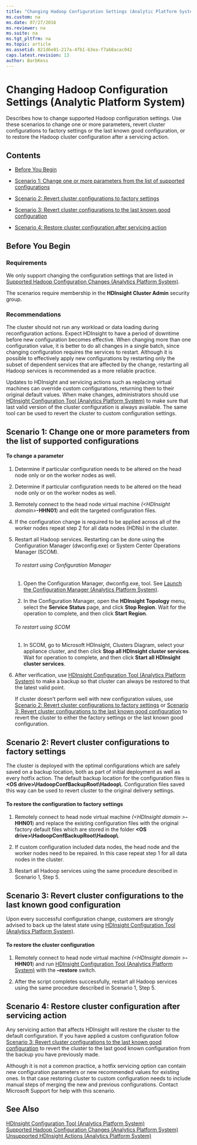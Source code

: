 ```yaml
---
title: "Changing Hadoop Configuration Settings (Analytic Platform System)"
ms.custom: na
ms.date: 07/27/2016
ms.reviewer: na
ms.suite: na
ms.tgt_pltfrm: na
ms.topic: article
ms.assetid: 821d6e81-217a-4fb1-b3ea-f7ab8acac042
caps.latest.revision: 13
author: BarbKess
---
```

# Changing Hadoop Configuration Settings (Analytic Platform System)
Describes how to change supported Hadoop configuration settings. Use these scenarios to change one or more parameters, revert cluster configurations to factory settings or the last known good configuration, or to restore the Hadoop cluster configuration after a servicing action.  
  
## Contents  
  
-   [Before You Begin](#BeforeBegin)  
  
-   [Scenario 1: Change one or more parameters from the list of supported configurations](#scenario1)  
  
-   [Scenario 2: Revert cluster configurations to factory settings](#scenario2)  
  
-   [Scenario 3: Revert cluster configurations to the last known good configuration](#scenario3)  
  
-   [Scenario 4: Restore cluster configuration after servicing action](#scenario4)  
  
## <a name="BeforeBegin"></a>Before You Begin  
  
### Requirements  
We only support changing the configuration settings that are listed in [Supported Hadoop Configuration Changes &#40;Analytics Platform System&#41;](../hdinsight/supported-hadoop-configuration-changes-analytics-platform-system.md).  
  
The scenarios require membership in the **HDInsight Cluster Admin** security group.  
  
### Recommendations  
The cluster should not run any workload or data loading during reconfiguration actions. Expect HDInsight to have a period of downtime before new configuration becomes effective. When changing more than one configuration value, it is better to do all changes in a single batch, since changing configuration requires the services to restart. Although it is possible to effectively apply new configurations by restarting only the subset of dependent services that are affected by the change, restarting all Hadoop services is recommended as a more reliable practice.  
  
Updates to HDInsight and servicing actions such as replacing virtual machines can override custom configurations, returning them to their original default values. When make changes, administrators should use [HDInsight Configuration Tool &#40;Analytics Platform System&#41;](../hdinsight/hdinsight-configuration-tool-analytics-platform-system.md) to make sure that last valid version of the cluster configuration is always available. The same tool can be used to revert the cluster to custom configuration settings.  
  
## <a name="scenario1"></a>Scenario 1: Change one or more parameters from the list of supported configurations  
  
#### To change a parameter  
  
1.  Determine if particular configuration needs to be altered on the head node only or on the worker nodes as well.  
  
2.  Determine if particular configuration needs to be altered on the head node only or on the worker nodes as well.  
  
3.  Remotely connect to the head node virtual machine *(<HDInsight domain\>***-HHN01**) and edit the targeted configuration files.  
  
4.  If the configuration change is required to be applied across all of the worker nodes repeat step 2 for all data nodes (HDNs) in the cluster.  
  
5.  Restart all Hadoop services. Restarting can be done using the Configuration Manager (dwconfig.exe) or System Center Operations Manager (SCOM).  
  
    ###### To restart using Configuration Manager  
  
    1.  Open the Configuration Manager, dwconfig.exe, tool. See [Launch the Configuration Manager &#40;Analytics Platform System&#41;](../management/launch-the-configuration-manager-analytics-platform-system.md).  
  
    2.  In the Configuration Manager, open the **HDInsight Topology** menu, select the **Service Status** page, and click **Stop Region**. Wait for the operation to complete, and then click **Start Region**.  
  
    ###### To restart using SCOM  
  
    1.  In SCOM, go to Microsoft HDInsight, Clusters Diagram, select your appliance cluster, and then click **Stop all HDInsight cluster services**. Wait for operation to complete, and then click **Start all HDInsight cluster services**.  
  
6.  After verification, use [HDInsight Configuration Tool &#40;Analytics Platform System&#41;](../hdinsight/hdinsight-configuration-tool-analytics-platform-system.md) to make a backup so that cluster can always be restored to that the latest valid point.  
  
    If cluster doesn’t perform well with new configuration values, use [Scenario 2: Revert cluster configurations to factory settings](#scenario2) or [Scenario 3: Revert cluster configurations to the last known good configuration](#scenario3) to revert the cluster to either the factory settings or the last known good configuration.  
  
## <a name="scenario2"></a>Scenario 2: Revert cluster configurations to factory settings  
The cluster is deployed with the optimal configurations which are safely saved on a backup location, both as part of initial deployment as well as every hotfix action. The default backup location for the configuration files is **<OS drive\>\HadoopConfBackupRoot\Hadoop\\**. Configuration files saved this way can be used to revert cluster to the original delivery settings.  
  
#### To restore the configuration to factory settings  
  
1.  Remotely connect to head node virtual machine *(<HDInsight domain \>***-HHN01**) and replace the existing configuration files with the original factory default files which are stored in the folder **<OS drive\>\HadoopConfBackupRoot\Hadoop\\**.  
  
2.  If custom configuration included data nodes, the head node and the worker nodes need to be repaired. In this case repeat step 1 for all data nodes in the cluster.  
  
3.  Restart all Hadoop services using the same procedure described in Scenario 1, Step 5.  
  
## <a name="scenario3"></a>Scenario 3: Revert cluster configurations to the last known good configuration  
Upon every successful configuration change, customers are strongly advised to back up the latest state using [HDInsight Configuration Tool &#40;Analytics Platform System&#41;](../hdinsight/hdinsight-configuration-tool-analytics-platform-system.md).  
  
#### To restore the cluster configuration  
  
1.  Remotely connect to head node virtual machine *(<HDInsight domain \>***-HHN01**) and run [HDInsight Configuration Tool &#40;Analytics Platform System&#41;](../hdinsight/hdinsight-configuration-tool-analytics-platform-system.md) with the **–restore** switch.  
  
2.  After the script completes successfully, restart all Hadoop services using the same procedure described in Scenario 1, Step 5.  
  
## <a name="scenario4"></a>Scenario 4: Restore cluster configuration after servicing action  
Any servicing action that affects HDInsight will restore the cluster to the default configuration. If you have applied a custom configuration follow [Scenario 3: Revert cluster configurations to the last known good configuration](#scenario3) to revert the cluster to the last good known configuration from the backup you have previously made.  
  
Although it is not a common practice, a hotfix servicing option can contain new configuration parameters or new recommended values for existing ones. In that case restoring cluster to custom configuration needs to include manual steps of merging the new and previous configurations. Contact Microsoft Support for help with this scenario.  
  
## See Also  
[HDInsight Configuration Tool &#40;Analytics Platform System&#41;](../hdinsight/hdinsight-configuration-tool-analytics-platform-system.md)  
[Supported Hadoop Configuration Changes &#40;Analytics Platform System&#41;](../hdinsight/supported-hadoop-configuration-changes-analytics-platform-system.md)  
[Unsupported HDInsight Actions &#40;Analytics Platform System&#41;](../hdinsight/unsupported-hdinsight-actions-analytics-platform-system.md)  
  
